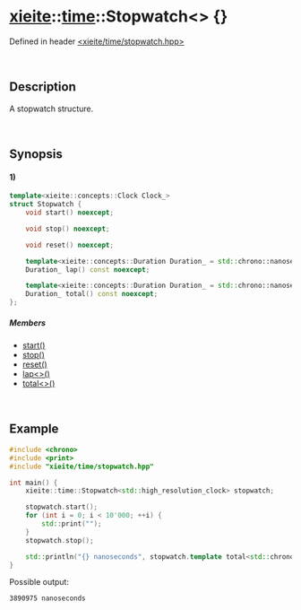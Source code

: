 # [xieite](../../xieite.md)\:\:[time](../../time.md)\:\:Stopwatch\<\> \{\}
Defined in header [<xieite/time/stopwatch.hpp>](../../../include/xieite/time/stopwatch.hpp)

&nbsp;

## Description
A stopwatch structure.

&nbsp;

## Synopsis
#### 1)
```cpp
template<xieite::concepts::Clock Clock_>
struct Stopwatch {
    void start() noexcept;

    void stop() noexcept;

    void reset() noexcept;

    template<xieite::concepts::Duration Duration_ = std::chrono::nanoseconds>
    Duration_ lap() const noexcept;

    template<xieite::concepts::Duration Duration_ = std::chrono::nanoseconds>
    Duration_ total() const noexcept;
};
```
##### Members
- [start\(\)](./structures/stopwatch/1/start.md)
- [stop\(\)](./structures/stopwatch/1/stop.md)
- [reset\(\)](./structures/stopwatch/1/reset.md)
- [lap\<\>\(\)](./structures/stopwatch/1/lap.md)
- [total\<\>\(\)](./structures/stopwatch/1/total.md)

&nbsp;

## Example
```cpp
#include <chrono>
#include <print>
#include "xieite/time/stopwatch.hpp"

int main() {
    xieite::time::Stopwatch<std::high_resolution_clock> stopwatch;

    stopwatch.start();
    for (int i = 0; i < 10'000; ++i) {
        std::print("");
    }
    stopwatch.stop();

    std::println("{} nanoseconds", stopwatch.template total<std::chrono::nanoseconds>().count());
}
```
Possible output:
```
3890975 nanoseconds
```
